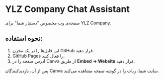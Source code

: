 # YLZ Company Chat Assistant
صفحه‌ی وب مخصوص "دستیار شما" برای YLZ Company.

## نحوه استفاده:
1. این فایل‌ها را در یک مخزن GitHub قرار دهید.
2. GitHub Pages را فعال کنید.
3. آدرس صفحه را در Canva از طریق **Embed → Website** قرار دهید.

پس از آن، بازدیدکنندگان Canva سایت شما، ربات را در گوشه صفحه مشاهده می‌کنند.
